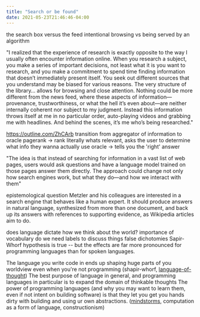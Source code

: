 ```yaml
---
title: "Search or be found"
date: 2021-05-23T21:46:46-04:00
---
```


the search box versus the feed
intentional browsing vs being served by an algorithm

"I realized that the experience of research is exactly opposite to the way I usually often encounter information online. When you research a subject, you make a series of important decisions, not least what it is you want to research, and you make a commitment to spend time finding information that doesn’t immediately present itself. You seek out different sources that you understand may be biased for various reasons. The very structure of the library… allows for browsing and close attention. Nothing could be more different from the news feed, where these aspects of information—provenance, trustworthiness, or what the hell it’s even about—are neither internally coherent nor subject to my judgment. Instead this information throws itself at me in no particular order, auto-playing videos and grabbing me with headlines. And behind the scenes, it’s me who’s being researched."

https://outline.com/ZhCArb
transition from aggregator of information to oracle
pagerank -> rank literally whats relevant, asks the user to determine what info they wanna actually use
oracle -> tells you the 'right' answer

"The idea is that instead of searching for information in a vast list of web pages, users would ask questions and have a language model trained on those pages answer them directly. The approach could change not only how search engines work, but what they do—and how we interact with them"

epistemological question
Metzler and his colleagues are interested in a search engine that behaves like a human expert. It should produce answers in natural language, synthesized from more than one document, and back up its answers with references to supporting evidence, as Wikipedia articles aim to do.

does language dictate how we think about the world?
importance of vocabulary
do we need labels to discuss things
false dichotomies
Sapir-Whorf hypothesis is true -- but the effects are far more pronounced for programming languages than for spoken languages.

The language you write code in ends up shaping huge parts of you worldview even when you're not programming (shapir-whorf, [language-of-thought](language-of-thought.md))
The best purpose of language in general, and programming languages in particular is to expand the domain of thinkable thoughts
The power of programming languages (and why you may want to learn them, even if not intent on building software) is that they let you get you hands dirty with building and using ur own abstractions. ([mindstorms](mindstorms.md), computation as a form of language, constructionism)